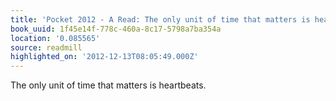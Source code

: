 ```yaml
---
title: 'Pocket 2012 - A Read: The only unit of time that matters is heartbeats.'
book_uuid: 1f45e14f-778c-460a-8c17-5798a7ba354a
location: '0.085565'
source: readmill
highlighted_on: '2012-12-13T08:05:49.000Z'
---
```


The only unit of time that matters is heartbeats.